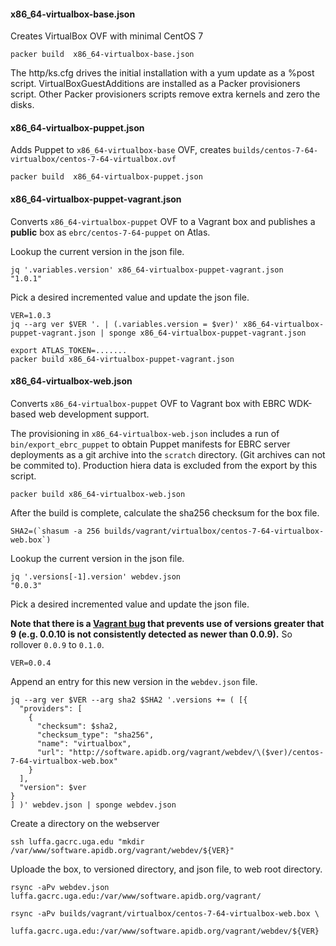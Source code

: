 
#### x86_64-virtualbox-base.json

Creates VirtualBox OVF with minimal CentOS 7

    packer build  x86_64-virtualbox-base.json

The http/ks.cfg drives the initial installation with a yum update as a
%post script. VirtualBoxGuestAdditions are installed as a Packer
provisioners script. Other Packer provisioners scripts remove extra
kernels and zero the disks.

#### x86_64-virtualbox-puppet.json

Adds Puppet to `x86_64-virtualbox-base` OVF, creates
`builds/centos-7-64-virtualbox/centos-7-64-virtualbox.ovf`

    packer build  x86_64-virtualbox-puppet.json

#### x86_64-virtualbox-puppet-vagrant.json

Converts `x86_64-virtualbox-puppet` OVF to a Vagrant box and publishes a
**public** box as `ebrc/centos-7-64-puppet` on Atlas.

Lookup the current version in the json file.

    jq '.variables.version' x86_64-virtualbox-puppet-vagrant.json
    "1.0.1"

Pick a desired incremented value and update the json file.

    VER=1.0.3
    jq --arg ver $VER '. | (.variables.version = $ver)' x86_64-virtualbox-puppet-vagrant.json | sponge x86_64-virtualbox-puppet-vagrant.json

    export ATLAS_TOKEN=.......
    packer build x86_64-virtualbox-puppet-vagrant.json

#### x86_64-virtualbox-web.json

Converts `x86_64-virtualbox-puppet` OVF to Vagrant box with EBRC WDK-based
web development support.

The provisioning in `x86_64-virtualbox-web.json` includes a run of
`bin/export_ebrc_puppet` to obtain Puppet manifests for EBRC server
deployments as a git archive into the `scratch` directory. (Git archives
can not be commited to). Production hiera data is excluded from the
export by this script.

    packer build x86_64-virtualbox-web.json

After the build is complete, calculate the sha256 checksum for the box file.

    SHA2=(`shasum -a 256 builds/vagrant/virtualbox/centos-7-64-virtualbox-web.box`)

Lookup the current version in the json file.

    jq '.versions[-1].version' webdev.json
    "0.0.3"

Pick a desired incremented value and update the json file.

**Note that there is a [Vagrant
bug](https://github.com/mitchellh/vagrant/issues/7582) that prevents use
of versions greater that 9 (e.g. 0.0.10 is not consistently detected as
newer than 0.0.9).** So rollover `0.0.9` to `0.1.0`.

    VER=0.0.4

Append an entry for this new version in the `webdev.json` file.

    jq --arg ver $VER --arg sha2 $SHA2 '.versions += ( [{
      "providers": [
        {
          "checksum": $sha2,
          "checksum_type": "sha256",
          "name": "virtualbox",
          "url": "http://software.apidb.org/vagrant/webdev/\($ver)/centos-7-64-virtualbox-web.box"
        }
      ],
      "version": $ver
    }
    ] )' webdev.json | sponge webdev.json


Create a directory on the webserver

    ssh luffa.gacrc.uga.edu "mkdir /var/www/software.apidb.org/vagrant/webdev/${VER}"

Uploade the box, to versioned directory, and json file, to web root directory.

    rsync -aPv webdev.json luffa.gacrc.uga.edu:/var/www/software.apidb.org/vagrant/

    rsync -aPv builds/vagrant/virtualbox/centos-7-64-virtualbox-web.box \
        luffa.gacrc.uga.edu:/var/www/software.apidb.org/vagrant/webdev/${VER}
